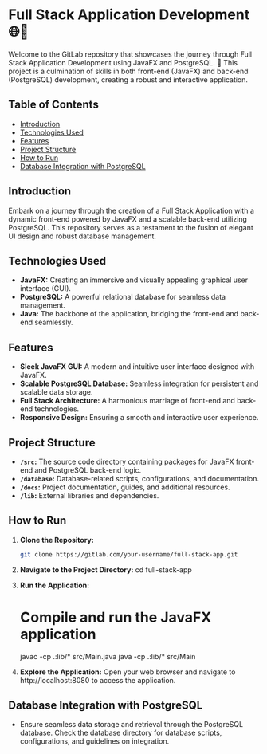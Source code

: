 # Full Stack Application Development 🌐🚀

Welcome to the GitLab repository that showcases the journey through Full Stack Application Development using JavaFX and PostgreSQL. 🎉 This project is a culmination of skills in both front-end (JavaFX) and back-end (PostgreSQL) development, creating a robust and interactive application.

## Table of Contents

- [Introduction](#introduction)
- [Technologies Used](#technologies-used)
- [Features](#features)
- [Project Structure](#project-structure)
- [How to Run](#how-to-run)
- [Database Integration with PostgreSQL](#database-integration-with-postgresql)

## Introduction

Embark on a journey through the creation of a Full Stack Application with a dynamic front-end powered by JavaFX and a scalable back-end utilizing PostgreSQL. This repository serves as a testament to the fusion of elegant UI design and robust database management.

## Technologies Used

- **JavaFX:** Creating an immersive and visually appealing graphical user interface (GUI).
- **PostgreSQL:** A powerful relational database for seamless data management.
- **Java:** The backbone of the application, bridging the front-end and back-end seamlessly.

## Features

- **Sleek JavaFX GUI:** A modern and intuitive user interface designed with JavaFX.
- **Scalable PostgreSQL Database:** Seamless integration for persistent and scalable data storage.
- **Full Stack Architecture:** A harmonious marriage of front-end and back-end technologies.
- **Responsive Design:** Ensuring a smooth and interactive user experience.

## Project Structure

- **`/src`:** The source code directory containing packages for JavaFX front-end and PostgreSQL back-end logic.
- **`/database`:** Database-related scripts, configurations, and documentation.
- **`/docs`:** Project documentation, guides, and additional resources.
- **`/lib`:** External libraries and dependencies.

## How to Run

1. **Clone the Repository:**
   ```bash
   git clone https://gitlab.com/your-username/full-stack-app.git

2. **Navigate to the Project Directory:**
   cd full-stack-app

3. **Run the Application:**
   # Compile and run the JavaFX application
   javac -cp .:lib/* src/Main.java
   java -cp .:lib/* src/Main

4. **Explore the Application:**
Open your web browser and navigate to http://localhost:8080 to access the application.

## Database Integration with PostgreSQL

- Ensure seamless data storage and retrieval through the PostgreSQL database. Check the database directory for database scripts, configurations, and guidelines on integration.
